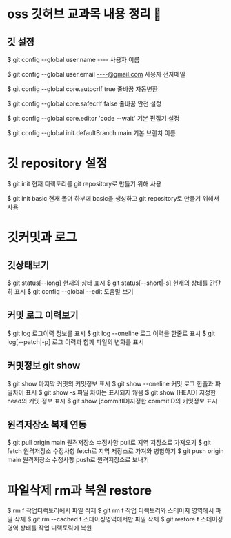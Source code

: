# oss 깃허브 교과목 내용 정리 📒 
## 깃 설정
$ git config --global user.name ---- 사용자 이름

$ git config --global user.email ----@gmail.com 사용자 전자메일

$ git config --global core.autocrlf true 줄바꿈 자동변환

$ git config --global core.safecrlf false 줄바꿈 안전 설정

$ git config --global core.editor 'code --wait' 기본 편집기 설정

$ git config --global init.defaultBranch main 기본 브랜치 이름

# 깃 repository 설정

$ git init
   현재 디랙토리를  git repository로 만들기 위해 사용

$ git init basic 
   현재  폴더 하부에 basic을 생성하고 git repository로 만들기 위해서 사용

# 깃커밋과 로그
## 깃상태보기
$ git status[--long]  현재의 상태 표시
$ git status[--short|-s]   현재의 상태를 간단히 표시
$ git config --global --edit  도움말 보기


## 커밋 로그 이력보기
$ git log  로그이력 정보를 표시
$ git log --oneline 로그 이력을 한줄로 표시
$ git log[--patch|-p] 로그 이력과 함께 파일의 변화를 표시

## 커밋정보 git show 
$ git show 마지막 커밋의 커밋정보 표시
$ git show --oneline 커밋 로그 한줄과 파일차이 표시
$ git show -s 파일 차이는 표시되지 않음
$ git show [HEAD] 지정한 head의 커밋 정보 표시
$ git show [commitID]지정한 commitID의 커밋정보 표시

## 원격저장소 복제 연동
$ git pull origin main 원격저장소 수정사항 pull로 지역 저장소로 가져오기
$ git fetch 원격저장소 수정사항 fetch로 지역 저장소로 가져와 병합하기
$ git push origin main  원격저장소 수정사항 push로 원격저장소로 보내기

# 파일삭제 rm과 복원 restore
$ rm f 작업디랙토리에서 파일 삭제
$ git rm f 작업 디랙토리와 스테이지 영역에서 파일 삭제
$ git rm --cached f 스테이징영역에서만 파일 삭제
$ git restore f 스테이징영역 상태를 작업 디랙토릭에 복원 

